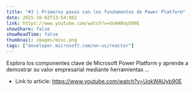 ```yaml
---
title: "#3 | Primeros pasos con los fundamentos de Power Platform"
date: 2025-10-02T13:54:08Z
link: https://www.youtube.com/watch?v=UokWAUyb90E
showShare: false
showReadTime: false
thumbnail: images/misc.png
tags: ["developer.microsoft.com/en-us/reactor"]
---
```

Explora los componentes clave de Microsoft Power Platform y aprende a demostrar su valor empresarial mediante herramientas ...

- Link to article: https://www.youtube.com/watch?v=UokWAUyb90E